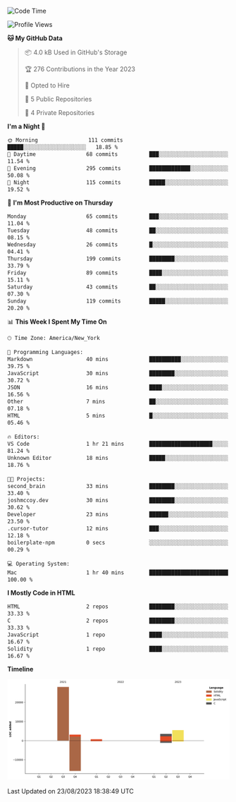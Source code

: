 <!-- # 👋 Hello, World! 🌎
## I'm Josh, a chef & self-taught developer.

redo all this

I'm actively progressing through [roadmap.sh Full-Stack Developer roadmap](https://roadmap.sh/full-stack).  
HTML
CSS
JS
npm
Git
Tailwind
React
node.js
Python
SwiftUI
Solidity
Rust
I'm currently progressing through:
CS50X - Introduction to Computer Science 👨‍💻
CS50P - Introduction to Programming with Python 🐍
CS50W - Web Programming with Python and JavaScript 🕸️


<!--START_SECTION:waka-->
![Code Time](http://img.shields.io/badge/Code%20Time-38%20hrs%2029%20mins-blue)

![Profile Views](http://img.shields.io/badge/Profile%20Views-0-blue)

**🐱 My GitHub Data** 

> 📦 4.0 kB Used in GitHub's Storage 
 > 
> 🏆 276 Contributions in the Year 2023
 > 
> 💼 Opted to Hire
 > 
> 📜 5 Public Repositories 
 > 
> 🔑 4 Private Repositories 
 > 
**I'm a Night 🦉** 

```text
🌞 Morning                111 commits         █████░░░░░░░░░░░░░░░░░░░░   18.85 % 
🌆 Daytime                68 commits          ███░░░░░░░░░░░░░░░░░░░░░░   11.54 % 
🌃 Evening                295 commits         █████████████░░░░░░░░░░░░   50.08 % 
🌙 Night                  115 commits         █████░░░░░░░░░░░░░░░░░░░░   19.52 % 
```
📅 **I'm Most Productive on Thursday** 

```text
Monday                   65 commits          ███░░░░░░░░░░░░░░░░░░░░░░   11.04 % 
Tuesday                  48 commits          ██░░░░░░░░░░░░░░░░░░░░░░░   08.15 % 
Wednesday                26 commits          █░░░░░░░░░░░░░░░░░░░░░░░░   04.41 % 
Thursday                 199 commits         ████████░░░░░░░░░░░░░░░░░   33.79 % 
Friday                   89 commits          ████░░░░░░░░░░░░░░░░░░░░░   15.11 % 
Saturday                 43 commits          ██░░░░░░░░░░░░░░░░░░░░░░░   07.30 % 
Sunday                   119 commits         █████░░░░░░░░░░░░░░░░░░░░   20.20 % 
```


📊 **This Week I Spent My Time On** 

```text
🕑︎ Time Zone: America/New_York

💬 Programming Languages: 
Markdown                 40 mins             ██████████░░░░░░░░░░░░░░░   39.75 % 
JavaScript               30 mins             ████████░░░░░░░░░░░░░░░░░   30.72 % 
JSON                     16 mins             ████░░░░░░░░░░░░░░░░░░░░░   16.56 % 
Other                    7 mins              ██░░░░░░░░░░░░░░░░░░░░░░░   07.18 % 
HTML                     5 mins              █░░░░░░░░░░░░░░░░░░░░░░░░   05.46 % 

🔥 Editors: 
VS Code                  1 hr 21 mins        ████████████████████░░░░░   81.24 % 
Unknown Editor           18 mins             █████░░░░░░░░░░░░░░░░░░░░   18.76 % 

🐱‍💻 Projects: 
second_brain             33 mins             ████████░░░░░░░░░░░░░░░░░   33.40 % 
joshmccoy.dev            30 mins             ████████░░░░░░░░░░░░░░░░░   30.62 % 
Developer                23 mins             ██████░░░░░░░░░░░░░░░░░░░   23.50 % 
.cursor-tutor            12 mins             ███░░░░░░░░░░░░░░░░░░░░░░   12.18 % 
boilerplate-npm          0 secs              ░░░░░░░░░░░░░░░░░░░░░░░░░   00.29 % 

💻 Operating System: 
Mac                      1 hr 40 mins        █████████████████████████   100.00 % 
```

**I Mostly Code in HTML** 

```text
HTML                     2 repos             ████████░░░░░░░░░░░░░░░░░   33.33 % 
C                        2 repos             ████████░░░░░░░░░░░░░░░░░   33.33 % 
JavaScript               1 repo              ████░░░░░░░░░░░░░░░░░░░░░   16.67 % 
Solidity                 1 repo              ████░░░░░░░░░░░░░░░░░░░░░   16.67 % 
```



**Timeline**

![Lines of Code chart](https://raw.githubusercontent.com/joshmccoydev/joshmccoydev/main/assets/bar_graph.png)


 Last Updated on 23/08/2023 18:38:49 UTC
<!--END_SECTION:waka-->
